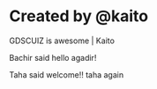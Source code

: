 # Created by @kaito

GDSCUIZ is awesome | Kaito

Bachir said hello agadir!

Taha said welcome!!
taha again
